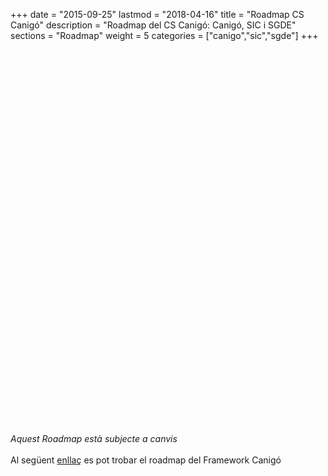 +++
date        = "2015-09-25"
lastmod     = "2018-04-16"
title       = "Roadmap CS Canigó"
description = "Roadmap del CS Canigó: Canigó, SIC i SGDE"
sections    = "Roadmap"
weight      = 5
categories  = ["canigo","sic","sgde"]
+++
<!--Aquest és el Roadmap del CS Canigó per als serveis Canigó, SIC i SGDE:
<iframe src='//cdn.knightlab.com/libs/timeline3/latest/embed/index.html?source=1ycTBuP_02_fFQYHePMhAxAnNt70R4GyTP4phJn3EHi8&font=Default&lang=ca&initial_zoom=1&height=600&start_at_slide=20' width='100%' height='600' frameborder='0'></iframe-->


<link title="timeline-styles" rel="stylesheet" href="https://cdn.knightlab.com/libs/timeline3/latest/css/timeline.css" />

<script src="/js/sheet2array.js"></script>
<script src="https://cdn.knightlab.com/libs/timeline3/latest/js/timeline.js"></script>

<div id='timeline-embed' style="width: 100%; height: 600px;"></div>

<script type="text/javascript">

/*	   $.getJSON("https://script.google.com/macros/s/AKfycbwXOwdyefmpRayODliduXDI2m0wCm_TKMiB_tQkkDDKaA4l9WQ/exec?callback=?", null, function(results){ */
	   			
				var additionalOptions = {
			    	start_at_slide: 43,
			        timenav_height: 200,
			        height : 650,
			        initial_zoom: 12,
			        language : "ca"
			    }	   			

			    console.log(additionalOptions)

			  	timeline = new TL.Timeline('timeline-embed', 'https://docs.google.com/spreadsheets/d/1ycTBuP_02_fFQYHePMhAxAnNt70R4GyTP4phJn3EHi8/pubhtml', additionalOptions);
/*	   }); */


</script>

*Aquest Roadmap està subjecte a canvis*
<br><br>
Al següent [enllaç](/canigo/roadmap/) es pot trobar el roadmap del Framework Canigó
